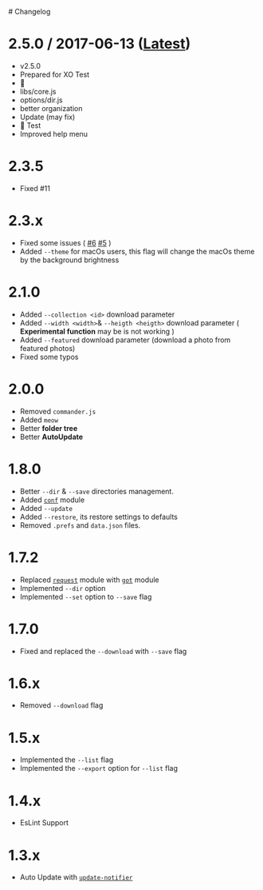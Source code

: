 # Changelog

2.5.0 / 2017-06-13 ([**Latest**][latest])
==================

  * v2.5.0
  * Prepared for XO Test
  * :tada:
  * libs/core.js
  * options/dir.js
  * better organization
  * Update (may fix)
  * :bug: Test
  * Improved help menu

2.3.5
====================
* Fixed #11

2.3.x
==================
* Fixed some issues  ( [#6](https://github.com/Rawnly/splash-cli/issues/6) [#5](https://github.com/Rawnly/splash-cli/issues/5) )
* Added `--theme` for macOs users, this flag will change the macOs theme by the background brightness

2.1.0
===========
* Added `--collection <id>` download parameter
* Added `--width <width>`& `--heigth <heigth>` download parameter ( **Experimental function** may be is not working )
* Added `--featured` download parameter (download a photo from featured photos)
* Fixed some typos

2.0.0
===========
* Removed `commander.js`
* Added `meow`
* Better **folder tree**
* Better **AutoUpdate**

1.8.0
===========
* Better `--dir` & `--save` directories management.
* Added [`conf`](https://github.com/sindresorhus/conf) module
* Added `--update`
* Added `--restore`, its restore settings to defaults
* Removed `.prefs` and `data.json` files.

1.7.2
===========
* Replaced [`request`](https://github/request/request) module with [`got`](https://github.com/sindresorhus/got) module
* Implemented `--dir` option
* Implemented `--set` option to `--save` flag

1.7.0
===========
* Fixed and replaced the `--download` with `--save` flag

1.6.x
===========
* Removed `--download` flag

1.5.x
===========
* Implemented the `--list` flag
* Implemented the `--export` option for `--list` flag

1.4.x
===========
* EsLint Support

1.3.x
===========
* Auto Update with [`update-notifier`](https://github,com/sindresorhus/updupdate-notifier)

[latest]: https://github.com/rawnly/splash-cli/releases/latest
